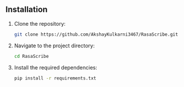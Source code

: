 ## Installation
1. Clone the repository:
    ```sh
    git clone https://github.com/AkshayKulkarni3467/RasaScribe.git
    ```
2. Navigate to the project directory:
    ```sh
    cd RasaScribe
    ```
3. Install the required dependencies:
    ```sh
    pip install -r requirements.txt
    ```